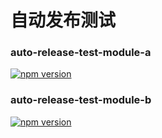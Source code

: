 # 自动发布测试

### auto-release-test-module-a

<a href="https://badge.fury.io/js/auto-release-test-module-a" title="npm">
  <img src="https://img.shields.io/npm/v/auto-release-test-module-a.svg?style=flat-square" alt="npm version"/>
</a>

### auto-release-test-module-b

<a href="https://badge.fury.io/js/auto-release-test-module-b" title="npm">
  <img src="https://img.shields.io/npm/v/auto-release-test-module-b.svg?style=flat-square" alt="npm version"/>
</a>




